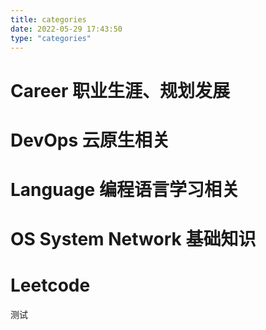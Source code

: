 ```yaml
---
title: categories
date: 2022-05-29 17:43:50
type: "categories"
---
```


# Career 职业生涯、规划发展

# DevOps 云原生相关

# Language 编程语言学习相关

# OS System Network 基础知识

# Leetcode

测试